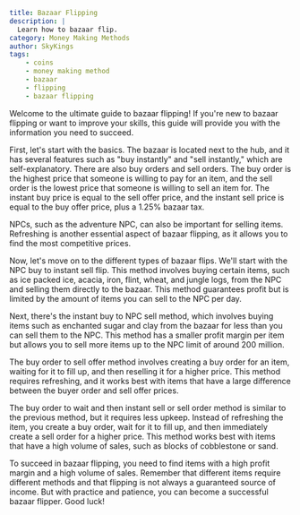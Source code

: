 ```yaml {metadata}
title: Bazaar Flipping
description: |
  Learn how to bazaar flip.
category: Money Making Methods
author: SkyKings
tags:
    - coins
    - money making method
    - bazaar
    - flipping
    - bazaar flipping
```

Welcome to the ultimate guide to bazaar flipping! If you're new to bazaar flipping or want to improve your skills, this
guide will provide you with the information you need to succeed.

First, let's start with the basics. The bazaar is located next to the hub, and it has several features such as "buy
instantly" and "sell instantly," which are self-explanatory. There are also buy orders and sell orders. The buy order is
the highest price that someone is willing to pay for an item, and the sell order is the lowest price that someone is
willing to sell an item for. The instant buy price is equal to the sell offer price, and the instant sell price is equal
to the buy offer price, plus a 1.25% bazaar tax.

NPCs, such as the adventure NPC, can also be important for selling items. Refreshing is another essential aspect of
bazaar flipping, as it allows you to find the most competitive prices.

Now, let's move on to the different types of bazaar flips. We'll start with the NPC buy to instant sell flip. This
method involves buying certain items, such as ice packed ice, acacia, iron, flint, wheat, and jungle logs, from the NPC
and selling them directly to the bazaar. This method guarantees profit but is limited by the amount of items you can
sell to the NPC per day.

Next, there's the instant buy to NPC sell method, which involves buying items such as enchanted sugar and clay from the
bazaar for less than you can sell them to the NPC. This method has a smaller profit margin per item but allows you to
sell more items up to the NPC limit of around 200 million.

The buy order to sell offer method involves creating a buy order for an item, waiting for it to fill up, and then
reselling it for a higher price. This method requires refreshing, and it works best with items that have a large
difference between the buyer order and sell offer prices.

The buy order to wait and then instant sell or sell order method is similar to the previous method, but it requires less
upkeep. Instead of refreshing the item, you create a buy order, wait for it to fill up, and then immediately create a
sell order for a higher price. This method works best with items that have a high volume of sales, such as blocks of
cobblestone or sand.

To succeed in bazaar flipping, you need to find items with a high profit margin and a high volume of sales. Remember
that different items require different methods and that flipping is not always a guaranteed source of income. But with
practice and patience, you can become a successful bazaar flipper. Good luck!
